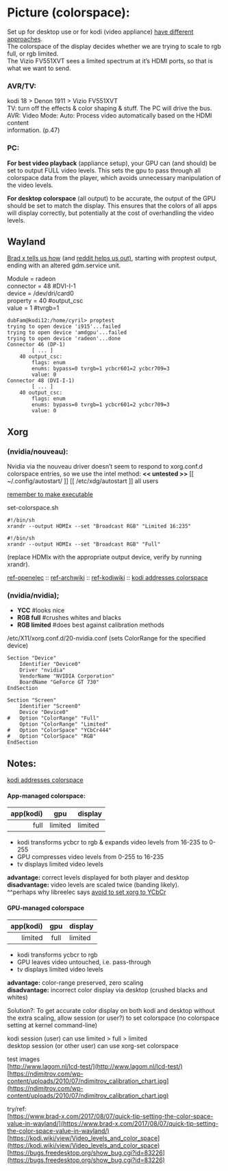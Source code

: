 # Picture (colorspace):

Set up for desktop use or for kodi (video appliance) [have different approaches](https://docs.google.com/document/d/1jG_KH6GXcyeO6PD1BOyckej9w6nhdVJnliWQqq2zDAY/edit#heading=h.graxpyv5qy37).  
The colorspace of the display decides whether we are trying to scale to rgb full, or rgb limited.  
The Vizio FV551XVT sees a limited spectrum at it’s HDMI ports, so that is what we want to send.

### AVR/TV:
kodi 18 > Denon 1911 > Vizio FV551XVT  
TV: turn off the effects & color shaping & stuff. The PC will drive the bus.  
AVR: Video Mode: Auto: Process video automatically based on the HDMI content  
information. (p.47)  

### PC:
**For best video playback** (appliance setup), your GPU can (and should) be set to output FULL video levels. This sets the gpu to pass through all colorspace data from the player, which avoids unnecessary manipulation of the video levels.

**For desktop colorspace** (all output) to be accurate, the output of the GPU should be set to match the display. This ensures that the colors of all apps will display correctly, but potentially at the cost of overhandling the video levels.

## Wayland
[Brad x tells us how](https://www.brad-x.com/2017/08/07/quick-tip-setting-the-color-space-value-in-wayland/) (and [reddit helps us out)](https://www.reddit.com/r/linuxquestions/comments/aj7ojy/has_anyone_successfully_enabled_full_rgb_range_on/elemn0b/), starting with proptest output, ending with an altered gdm.service unit.

Module = radeon  
connector = 48 #DVI-I-1  
device = /dev/dri/card0  
property = 40 #output_csc  
value = 1 #tvrgb=1  

```
dubFam@kodi12:/home/cyril> proptest
trying to open device 'i915'...failed
trying to open device 'amdgpu'...failed
trying to open device 'radeon'...done
Connector 46 (DP-1)
		[ ... ]
	40 output_csc:
		flags: enum
		enums: bypass=0 tvrgb=1 ycbcr601=2 ycbcr709=3
		value: 0
Connector 48 (DVI-I-1)
		[ ... ]
	40 output_csc:
		flags: enum
		enums: bypass=0 tvrgb=1 ycbcr601=2 ycbcr709=3
		value: 0
```
## Xorg
### (nvidia/nouveau):
Nvidia via the nouveau driver doesn’t seem to respond to xorg.conf.d colorspace entries, so we use the intel method: **<< untested >>**
[[ ~/.config/autostart/ ]]
[[ /etc/xdg/autostart ]] all users

[remember to make executable](https://debian-administration.org/article/50/Running_applications_automatically_when_X_starts)

set-colorspace.sh
```
#!/bin/sh
xrandr --output HDMIx --set "Broadcast RGB" "Limited 16:235"
```
```
#!/bin/sh  
xrandr --output HDMIx --set "Broadcast RGB" "Full"
```
(replace HDMIx with the appropriate output device, verify by running xrandr).

[ref-openelec](https://openelec.tv/documentation/configuration/configuring-a-custom-xorg-conf#color-space-2) :: [ref-archwiki](https://wiki.archlinux.org/index.php/Intel_graphics#Weathered_colors_.28color_range_problem.29) :: [ref-kodiwiki](https://kodi.wiki/view/Video_levels_and_color_space#Changing_Video_Level_Settings) :: [kodi addresses colorspace](https://docs.google.com/document/d/1jG_KH6GXcyeO6PD1BOyckej9w6nhdVJnliWQqq2zDAY/edit#heading=h.8fmuuqmn0u01)

### (nvidia/nvidia);

-   **YCC** #looks nice
-   **RGB full** #crushes whites and blacks
-   **RGB limited** #does best against calibration methods

/etc/X11/xorg.conf.d/20-nvidia.conf (sets ColorRange for the specified device)  
```
Section "Device"
	Identifier "Device0"
	Driver "nvidia"
	VendorName "NVIDIA Corporation"
	BoardName "GeForce GT 730"
EndSection

Section "Screen"
	Identifier "Screen0"
	Device "Device0"
#	Option "ColorRange" "Full"
	Option "ColorRange" "Limited"
#	Option "ColorSpace" "YCbCr444"
#	Option "ColorSpace" "RGB"
EndSection
```
## Notes:
[kodi addresses colorspace](https://kodi.wiki/view/Video_levels_and_color_space#Notable_Occurrences)

#### App-managed colorspace:

app(kodi)	| gpu	| display
--: | :--: | :--
full	|	limited	| limited  

-   kodi transforms ycbcr to rgb & expands video levels from 16-235 to 0-255
-   GPU compresses video levels from 0-255 to 16-235
-   tv displays limited video levels

**advantage:** correct levels displayed for both player and desktop  
**disadvantage:** video levels are scaled twice (banding likely).  
^^perhaps why libreelec says [avoid to set xorg to YCbCr](https://openelec.tv/documentation/configuration/configuring-a-custom-xorg-conf#color-space)  

#### GPU-managed colorspace

app(kodi)	| gpu	| display
--: | :--: | :--
limited	| full	| limited

-   kodi transforms ycbcr to rgb
-   GPU leaves video untouched, i.e. pass-through
-   tv displays limited video levels

**advantage:** color-range preserved, zero scaling  
**disadvantage:** incorrect color display via desktop (crushed blacks and whites)  

Solution?: To get accurate color display on both kodi and desktop without the extra scaling, allow session (or user?) to set colorspace (no colorspace setting at kernel command-line)  

kodi session (user) can use limited > full > limited  
desktop session (or other user) can use xorg-set colorspace  

test images  
[http://www.lagom.nl/lcd-test/](http://www.lagom.nl/lcd-test/)
[https://ndimitrov.com/wp-content/uploads/2010/07/ndimitrov_calibration_chart.jpg](https://ndimitrov.com/wp-content/uploads/2010/07/ndimitrov_calibration_chart.jpg)  

try/ref:  
[https://www.brad-x.com/2017/08/07/quick-tip-setting-the-color-space-value-in-wayland/](https://www.brad-x.com/2017/08/07/quick-tip-setting-the-color-space-value-in-wayland/)  
[https://kodi.wiki/view/Video_levels_and_color_space](https://kodi.wiki/view/Video_levels_and_color_space)  
[https://bugs.freedesktop.org/show_bug.cgi?id=83226](https://bugs.freedesktop.org/show_bug.cgi?id=83226)  

